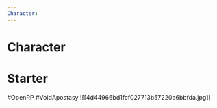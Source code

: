 ```yaml
---
Character: 
---
```

# Character


# Starter


  

#OpenRP #VoidApostasy 
![[4d44966bd1fcf027713b57220a6bbfda.jpg]]